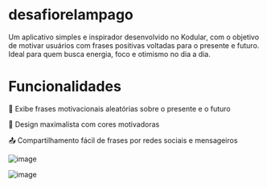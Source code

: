 # desafiorelampago

Um aplicativo simples e inspirador desenvolvido no Kodular, com o objetivo de motivar usuários com frases positivas voltadas para o presente e futuro. Ideal para quem busca energia, foco e otimismo no dia a dia.

 # Funcionalidades
🔄 Exibe frases motivacionais aleatórias sobre o presente e o futuro

🎨 Design maximalista com cores motivadoras

📤 Compartilhamento fácil de frases por redes sociais e mensageiros

![image](https://github.com/user-attachments/assets/a4aaee89-773b-4129-9c33-787b01dfdc84)


![image](https://github.com/user-attachments/assets/b104b23d-dd1a-4de2-bab1-0a4156a24e0e)

